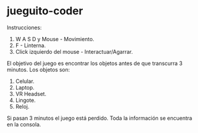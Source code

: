 # jueguito-coder
Instrucciones:
1. W A S D y Mouse - Movimiento.
1. F - Linterna.
1. Click izquierdo del mouse - Interactuar/Agarrar.

El objetivo del juego es encontrar los objetos antes de que transcurra 3 minutos.
Los objetos son:
1. Celular.
2. Laptop.
3. VR Headset.
4. Lingote.
5. Reloj.

Si pasan 3 minutos el juego está perdido. Toda la información se encuentra en la consola.
